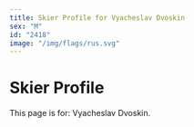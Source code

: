 ```yaml
---
title: Skier Profile for Vyacheslav Dvoskin
sex: "M"
id: "2418"
image: "/img/flags/rus.svg" 
---
```


# Skier Profile

This page is for: Vyacheslav Dvoskin.
    